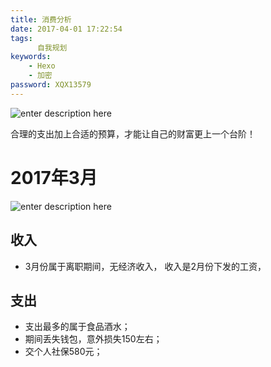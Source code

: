 ```yaml
---
title: 消费分析
date: 2017-04-01 17:22:54
tags:
      自我规划
keywords:
    - Hexo
    - 加密
password: XQX13579
---
```


![enter description here][1]

 合理的支出加上合适的预算，才能让自己的财富更上一个台阶！
 
 <!-- more -->

# 2017年3月
![enter description here][2]
## 收入

 - 3月份属于离职期间，无经济收入， 收入是2月份下发的工资，

## 支出

 - 支出最多的属于食品酒水；
 - 期间丢失钱包，意外损失150左右；
 - 交个人社保580元；


  [1]: http://oimqf80rv.bkt.clouddn.com/1491039914440.jpg "0.jpg"
  [2]: http://oimqf80rv.bkt.clouddn.com/1491039761262.jpg "1.jpg"
